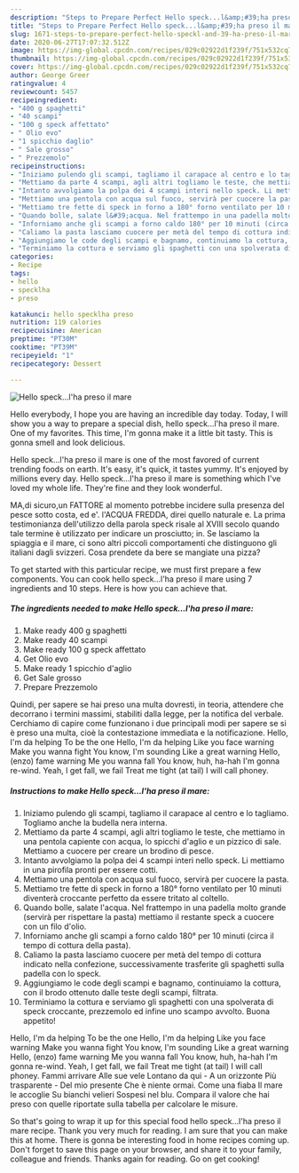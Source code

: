 ```yaml
---
description: "Steps to Prepare Perfect Hello speck...l&amp;#39;ha preso il mare"
title: "Steps to Prepare Perfect Hello speck...l&amp;#39;ha preso il mare"
slug: 1671-steps-to-prepare-perfect-hello-speckl-and-39-ha-preso-il-mare
date: 2020-06-27T17:07:32.512Z
image: https://img-global.cpcdn.com/recipes/029c02922d1f239f/751x532cq70/hello-specklha-preso-il-mare-recipe-main-photo.jpg
thumbnail: https://img-global.cpcdn.com/recipes/029c02922d1f239f/751x532cq70/hello-specklha-preso-il-mare-recipe-main-photo.jpg
cover: https://img-global.cpcdn.com/recipes/029c02922d1f239f/751x532cq70/hello-specklha-preso-il-mare-recipe-main-photo.jpg
author: George Greer
ratingvalue: 4
reviewcount: 5457
recipeingredient:
- "400 g spaghetti"
- "40 scampi"
- "100 g speck affettato"
- " Olio evo"
- "1 spicchio daglio"
- " Sale grosso"
- " Prezzemolo"
recipeinstructions:
- "Iniziamo pulendo gli scampi, tagliamo il carapace al centro e lo tagliamo. Togliamo anche la budella nera interna."
- "Mettiamo da parte 4 scampi, agli altri togliamo le teste, che mettiamo in una pentola capiente con acqua, lo spicchi d&#39;aglio e un pizzico di sale. Mettiamo a cuocere per creare un brodino di pesce."
- "Intanto avvolgiamo la polpa dei 4 scampi interi nello speck. Li mettiamo in una pirofila pronti per essere cotti."
- "Mettiamo una pentola con acqua sul fuoco, servirà per cuocere la pasta."
- "Mettiamo tre fette di speck in forno a 180° forno ventilato per 10 minuti diventerà croccante perfetto da essere tritato al coltello."
- "Quando bolle, salate l&#39;acqua. Nel frattempo in una padella molto grande (servirà per rispettare la pasta) mettiamo il restante speck a cuocere con un filo d&#39;olio."
- "Inforniamo anche gli scampi a forno caldo 180° per 10 minuti (circa il tempo di cottura della pasta)."
- "Caliamo la pasta lasciamo cuocere per metà del tempo di cottura indicato nella confezione, successivamente trasferite gli spaghetti sulla padella con lo speck."
- "Aggiungiamo le code degli scampi e bagnamo, continuiamo la cottura, con il brodo ottenuto dalle teste degli scampi, filtrata."
- "Terminiamo la cottura e serviamo gli spaghetti con una spolverata di speck croccante, prezzemolo ed infine uno scampo avvolto. Buona appetito!"
categories:
- Recipe
tags:
- hello
- specklha
- preso

katakunci: hello specklha preso 
nutrition: 119 calories
recipecuisine: American
preptime: "PT30M"
cooktime: "PT39M"
recipeyield: "1"
recipecategory: Dessert

---
```



![Hello speck...l&#39;ha preso il mare](https://img-global.cpcdn.com/recipes/029c02922d1f239f/751x532cq70/hello-specklha-preso-il-mare-recipe-main-photo.jpg)

Hello everybody, I hope you are having an incredible day today. Today, I will show you a way to prepare a special dish, hello speck...l&#39;ha preso il mare. One of my favorites. This time, I'm gonna make it a little bit tasty. This is gonna smell and look delicious.

Hello speck...l&#39;ha preso il mare is one of the most favored of current trending foods on earth. It's easy, it's quick, it tastes yummy. It's enjoyed by millions every day. Hello speck...l&#39;ha preso il mare is something which I've loved my whole life. They're fine and they look wonderful.

MA,di sicuro,un FATTORE al momento potrebbe incidere sulla presenza del pesce sotto costa, ed e&#39;. l&#39;ACQUA FREDDA, direi quello naturale e. La prima testimonianza dell&#39;utilizzo della parola speck risale al XVIII secolo quando tale termine è utilizzato per indicare un prosciutto; in. Se lasciamo la spiaggia e il mare, ci sono altri piccoli comportamenti che distinguono gli italiani dagli svizzeri. Cosa prendete da bere se mangiate una pizza?


To get started with this particular recipe, we must first prepare a few components. You can cook hello speck...l&#39;ha preso il mare using 7 ingredients and 10 steps. Here is how you can achieve that.

<!--inarticleads1-->

##### The ingredients needed to make Hello speck...l&#39;ha preso il mare:

1. Make ready 400 g spaghetti
1. Make ready 40 scampi
1. Make ready 100 g speck affettato
1. Get  Olio evo
1. Make ready 1 spicchio d&#39;aglio
1. Get  Sale grosso
1. Prepare  Prezzemolo


Quindi, per sapere se hai preso una multa dovresti, in teoria, attendere che decorrano i termini massimi, stabiliti dalla legge, per la notifica del verbale. Cerchiamo di capire come funzionano i due principali modi per sapere se si è preso una multa, cioè la contestazione immediata e la notificazione. Hello, I&#39;m da helping To be the one Hello, I&#39;m da helping Like you face warning Make you wanna fight You know, I&#39;m sounding Like a great warning Hello, (enzo) fame warning Me you wanna fall You know, huh, ha-hah I&#39;m gonna re-wind. Yeah, I get fall, we fail Treat me tight (at tail) I will call phoney. 

<!--inarticleads2-->

##### Instructions to make Hello speck...l&#39;ha preso il mare:

1. Iniziamo pulendo gli scampi, tagliamo il carapace al centro e lo tagliamo. Togliamo anche la budella nera interna.
1. Mettiamo da parte 4 scampi, agli altri togliamo le teste, che mettiamo in una pentola capiente con acqua, lo spicchi d&#39;aglio e un pizzico di sale. Mettiamo a cuocere per creare un brodino di pesce.
1. Intanto avvolgiamo la polpa dei 4 scampi interi nello speck. Li mettiamo in una pirofila pronti per essere cotti.
1. Mettiamo una pentola con acqua sul fuoco, servirà per cuocere la pasta.
1. Mettiamo tre fette di speck in forno a 180° forno ventilato per 10 minuti diventerà croccante perfetto da essere tritato al coltello.
1. Quando bolle, salate l&#39;acqua. Nel frattempo in una padella molto grande (servirà per rispettare la pasta) mettiamo il restante speck a cuocere con un filo d&#39;olio.
1. Inforniamo anche gli scampi a forno caldo 180° per 10 minuti (circa il tempo di cottura della pasta).
1. Caliamo la pasta lasciamo cuocere per metà del tempo di cottura indicato nella confezione, successivamente trasferite gli spaghetti sulla padella con lo speck.
1. Aggiungiamo le code degli scampi e bagnamo, continuiamo la cottura, con il brodo ottenuto dalle teste degli scampi, filtrata.
1. Terminiamo la cottura e serviamo gli spaghetti con una spolverata di speck croccante, prezzemolo ed infine uno scampo avvolto. Buona appetito!


Hello, I&#39;m da helping To be the one Hello, I&#39;m da helping Like you face warning Make you wanna fight You know, I&#39;m sounding Like a great warning Hello, (enzo) fame warning Me you wanna fall You know, huh, ha-hah I&#39;m gonna re-wind. Yeah, I get fall, we fail Treat me tight (at tail) I will call phoney. Fammi arrivare Alle sue vele Lontano da qui - A un orizzonte Più trasparente - Del mio presente Che è niente ormai. Come una fiaba Il mare le accoglie Su bianchi velieri Sospesi nel blu. Compara il valore che hai preso con quelle riportate sulla tabella per calcolare le misure. 

So that's going to wrap it up for this special food hello speck...l&#39;ha preso il mare recipe. Thank you very much for reading. I am sure that you can make this at home. There is gonna be interesting food in home recipes coming up. Don't forget to save this page on your browser, and share it to your family, colleague and friends. Thanks again for reading. Go on get cooking!
